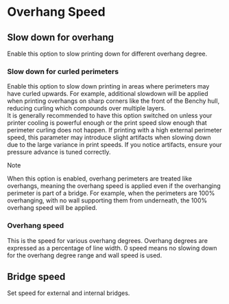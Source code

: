 # Overhang Speed

## Slow down for overhang

Enable this option to slow printing down for different overhang degree.

### Slow down for curled perimeters

Enable this option to slow down printing in areas where perimeters may have curled upwards. For example, additional slowdown will be applied when printing overhangs on sharp corners like the front of the Benchy hull, reducing curling which compounds over multiple layers.  
It is generally recommended to have this option switched on unless your printer cooling is powerful enough or the print speed slow enough that perimeter curling does not happen. If printing with a high external perimeter speed, this parameter may introduce slight artifacts when slowing down due to the large variance in print speeds. If you notice artifacts, ensure your pressure advance is tuned correctly.  

> [!NOTE]
> When this option is enabled, overhang perimeters are treated like overhangs, meaning the overhang speed is applied even if the overhanging perimeter is part of a bridge. For example, when the perimeters are 100% overhanging, with no wall supporting them from underneath, the 100% overhang speed will be applied.

### Overhang speed

This is the speed for various overhang degrees. Overhang degrees are expressed as a percentage of line width. 0 speed means no slowing down for the overhang degree range and wall speed is used.

## Bridge speed

Set speed for external and internal bridges.
